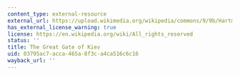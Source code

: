 ```yaml
---
content_type: external-resource
external_url: https://upload.wikimedia.org/wikipedia/commons/9/9b/Hartmann_--_Plan_for_a_City_Gate.jpg
has_external_license_warning: true
license: https://en.wikipedia.org/wiki/All_rights_reserved
status: ''
title: The Great Gate of Kiev
uid: 03795ac7-acca-465a-8f3c-a4ca516c6c16
wayback_url: ''
---
```

